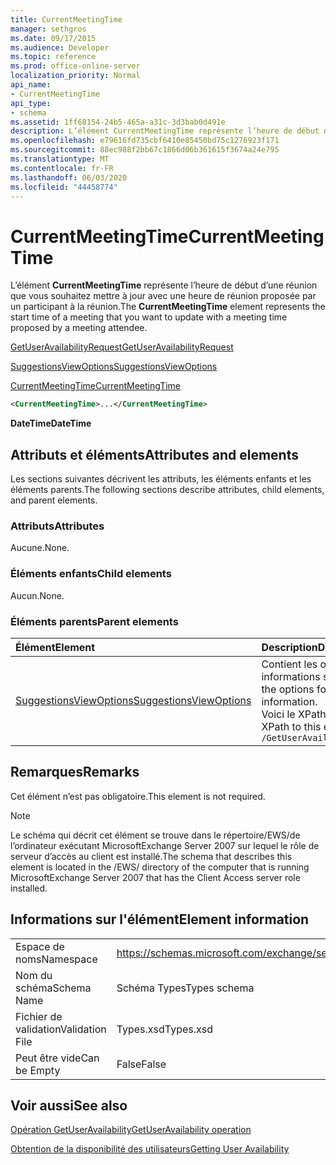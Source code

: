 ```yaml
---
title: CurrentMeetingTime
manager: sethgros
ms.date: 09/17/2015
ms.audience: Developer
ms.topic: reference
ms.prod: office-online-server
localization_priority: Normal
api_name:
- CurrentMeetingTime
api_type:
- schema
ms.assetid: 1ff68154-24b5-465a-a31c-3d3bab0d491e
description: L’élément CurrentMeetingTime représente l’heure de début d’une réunion que vous souhaitez mettre à jour avec une heure de réunion proposée par un participant à la réunion.
ms.openlocfilehash: e79616fd735cbf6410e85450bd75c1276923f171
ms.sourcegitcommit: 88ec988f2bb67c1866d06b361615f3674a24e795
ms.translationtype: MT
ms.contentlocale: fr-FR
ms.lasthandoff: 06/03/2020
ms.locfileid: "44458774"
---
```

# <a name="currentmeetingtime"></a><span data-ttu-id="86ccf-103">CurrentMeetingTime</span><span class="sxs-lookup"><span data-stu-id="86ccf-103">CurrentMeetingTime</span></span>

<span data-ttu-id="86ccf-104">L’élément **CurrentMeetingTime** représente l’heure de début d’une réunion que vous souhaitez mettre à jour avec une heure de réunion proposée par un participant à la réunion.</span><span class="sxs-lookup"><span data-stu-id="86ccf-104">The **CurrentMeetingTime** element represents the start time of a meeting that you want to update with a meeting time proposed by a meeting attendee.</span></span> 
  
[<span data-ttu-id="86ccf-105">GetUserAvailabilityRequest</span><span class="sxs-lookup"><span data-stu-id="86ccf-105">GetUserAvailabilityRequest</span></span>](getuseravailabilityrequest.md)
  
[<span data-ttu-id="86ccf-106">SuggestionsViewOptions</span><span class="sxs-lookup"><span data-stu-id="86ccf-106">SuggestionsViewOptions</span></span>](suggestionsviewoptions.md)
  
[<span data-ttu-id="86ccf-107">CurrentMeetingTime</span><span class="sxs-lookup"><span data-stu-id="86ccf-107">CurrentMeetingTime</span></span>](currentmeetingtime.md)
  
```xml
<CurrentMeetingTime>...</CurrentMeetingTime>
```

 <span data-ttu-id="86ccf-108">**DateTime**</span><span class="sxs-lookup"><span data-stu-id="86ccf-108">**DateTime**</span></span>
## <a name="attributes-and-elements"></a><span data-ttu-id="86ccf-109">Attributs et éléments</span><span class="sxs-lookup"><span data-stu-id="86ccf-109">Attributes and elements</span></span>

<span data-ttu-id="86ccf-110">Les sections suivantes décrivent les attributs, les éléments enfants et les éléments parents.</span><span class="sxs-lookup"><span data-stu-id="86ccf-110">The following sections describe attributes, child elements, and parent elements.</span></span>
  
### <a name="attributes"></a><span data-ttu-id="86ccf-111">Attributs</span><span class="sxs-lookup"><span data-stu-id="86ccf-111">Attributes</span></span>

<span data-ttu-id="86ccf-112">Aucune.</span><span class="sxs-lookup"><span data-stu-id="86ccf-112">None.</span></span>
  
### <a name="child-elements"></a><span data-ttu-id="86ccf-113">Éléments enfants</span><span class="sxs-lookup"><span data-stu-id="86ccf-113">Child elements</span></span>

<span data-ttu-id="86ccf-114">Aucun.</span><span class="sxs-lookup"><span data-stu-id="86ccf-114">None.</span></span>
  
### <a name="parent-elements"></a><span data-ttu-id="86ccf-115">Éléments parents</span><span class="sxs-lookup"><span data-stu-id="86ccf-115">Parent elements</span></span>

|<span data-ttu-id="86ccf-116">**Élément**</span><span class="sxs-lookup"><span data-stu-id="86ccf-116">**Element**</span></span>|<span data-ttu-id="86ccf-117">**Description**</span><span class="sxs-lookup"><span data-stu-id="86ccf-117">**Description**</span></span>|
|:-----|:-----|
|[<span data-ttu-id="86ccf-118">SuggestionsViewOptions</span><span class="sxs-lookup"><span data-stu-id="86ccf-118">SuggestionsViewOptions</span></span>](suggestionsviewoptions.md) <br/> |<span data-ttu-id="86ccf-119">Contient les options permettant d’obtenir des informations sur les suggestions de réunion.</span><span class="sxs-lookup"><span data-stu-id="86ccf-119">Contains the options for obtaining meeting suggestion information.</span></span>  <br/> <span data-ttu-id="86ccf-120">Voici le XPath de cet élément :</span><span class="sxs-lookup"><span data-stu-id="86ccf-120">The following is the XPath to this element:</span></span>  <br/>  `/GetUserAvailabilityRequest/SuggestionViewOptions` <br/> |
   
## <a name="remarks"></a><span data-ttu-id="86ccf-121">Remarques</span><span class="sxs-lookup"><span data-stu-id="86ccf-121">Remarks</span></span>

<span data-ttu-id="86ccf-122">Cet élément n’est pas obligatoire.</span><span class="sxs-lookup"><span data-stu-id="86ccf-122">This element is not required.</span></span>
  
> [!NOTE]
> <span data-ttu-id="86ccf-123">Le schéma qui décrit cet élément se trouve dans le répertoire/EWS/de l’ordinateur exécutant MicrosoftExchange Server 2007 sur lequel le rôle de serveur d’accès au client est installé.</span><span class="sxs-lookup"><span data-stu-id="86ccf-123">The schema that describes this element is located in the /EWS/ directory of the computer that is running MicrosoftExchange Server 2007 that has the Client Access server role installed.</span></span> 
  
## <a name="element-information"></a><span data-ttu-id="86ccf-124">Informations sur l'élément</span><span class="sxs-lookup"><span data-stu-id="86ccf-124">Element information</span></span>

|||
|:-----|:-----|
|<span data-ttu-id="86ccf-125">Espace de noms</span><span class="sxs-lookup"><span data-stu-id="86ccf-125">Namespace</span></span>  <br/> |https://schemas.microsoft.com/exchange/services/2006/types  <br/> |
|<span data-ttu-id="86ccf-126">Nom du schéma</span><span class="sxs-lookup"><span data-stu-id="86ccf-126">Schema Name</span></span>  <br/> |<span data-ttu-id="86ccf-127">Schéma Types</span><span class="sxs-lookup"><span data-stu-id="86ccf-127">Types schema</span></span>  <br/> |
|<span data-ttu-id="86ccf-128">Fichier de validation</span><span class="sxs-lookup"><span data-stu-id="86ccf-128">Validation File</span></span>  <br/> |<span data-ttu-id="86ccf-129">Types.xsd</span><span class="sxs-lookup"><span data-stu-id="86ccf-129">Types.xsd</span></span>  <br/> |
|<span data-ttu-id="86ccf-130">Peut être vide</span><span class="sxs-lookup"><span data-stu-id="86ccf-130">Can be Empty</span></span>  <br/> |<span data-ttu-id="86ccf-131">False</span><span class="sxs-lookup"><span data-stu-id="86ccf-131">False</span></span>  <br/> |
   
## <a name="see-also"></a><span data-ttu-id="86ccf-132">Voir aussi</span><span class="sxs-lookup"><span data-stu-id="86ccf-132">See also</span></span>



[<span data-ttu-id="86ccf-133">Opération GetUserAvailability</span><span class="sxs-lookup"><span data-stu-id="86ccf-133">GetUserAvailability operation</span></span>](getuseravailability-operation.md)


[<span data-ttu-id="86ccf-134">Obtention de la disponibilité des utilisateurs</span><span class="sxs-lookup"><span data-stu-id="86ccf-134">Getting User Availability</span></span>](https://msdn.microsoft.com/library/d4133fcb-9b0f-4e6b-aadf-a389da83516a%28Office.15%29.aspx)

